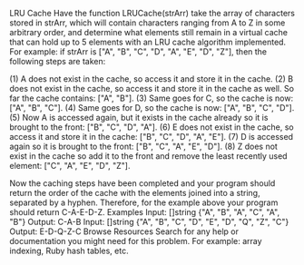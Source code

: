 LRU Cache
Have the function LRUCache(strArr) take the array of characters stored in strArr, which will contain characters ranging from A to Z in some arbitrary order, and determine what elements still remain in a virtual cache that can hold up to 5 elements with an LRU cache algorithm implemented. For example: if strArr is ["A", "B", "C", "D", "A", "E", "D", "Z"], then the following steps are taken:

(1) A does not exist in the cache, so access it and store it in the cache.
(2) B does not exist in the cache, so access it and store it in the cache as well. So far the cache contains: ["A", "B"].
(3) Same goes for C, so the cache is now: ["A", "B", "C"].
(4) Same goes for D, so the cache is now: ["A", "B", "C", "D"].
(5) Now A is accessed again, but it exists in the cache already so it is brought to the front: ["B", "C", "D", "A"].
(6) E does not exist in the cache, so access it and store it in the cache: ["B", "C", "D", "A", "E"].
(7) D is accessed again so it is brought to the front: ["B", "C", "A", "E", "D"].
(8) Z does not exist in the cache so add it to the front and remove the least recently used element: ["C", "A", "E", "D", "Z"].

Now the caching steps have been completed and your program should return the order of the cache with the elements joined into a string, separated by a hyphen. Therefore, for the example above your program should return C-A-E-D-Z.
Examples
Input: []string {"A", "B", "A", "C", "A", "B"}
Output: C-A-B
Input: []string {"A", "B", "C", "D", "E", "D", "Q", "Z", "C"}
Output: E-D-Q-Z-C
Browse Resources
Search for any help or documentation you might need for this problem. For example: array indexing, Ruby hash tables, etc.